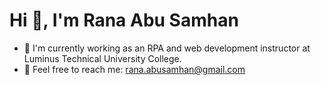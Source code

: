 # Hi :wave:, I'm Rana Abu Samhan

* :seedling: I'm currently working as an RPA and web development instructor at Luminus Technical University College.
* :email: Feel free to reach me: [rana.abusamhan@gmail.com](rana.abusamhan@gmail.com)

